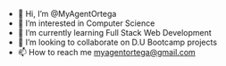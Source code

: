 - 👋 Hi, I’m @MyAgentOrtega
- 👀 I’m interested in Computer Science
- 🌱 I’m currently learning Full Stack Web Development
- 💞️ I’m looking to collaborate on D.U Bootcamp projects
- 📫 How to reach me myagentortega@gmail.com

<!---
MyAgentOrtega/MyAgentOrtega is a ✨ special ✨ repository because its `README.md` (this file) appears on your GitHub profile.
You can click the Preview link to take a look at your changes.
--->
